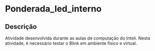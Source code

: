 # Ponderada_led_interno

## Descrição

Atividade desenvolvida durante as aulas de computação do Inteli. Nesta atividade, é necessário testar o Blink em ambiente físico e virtual.